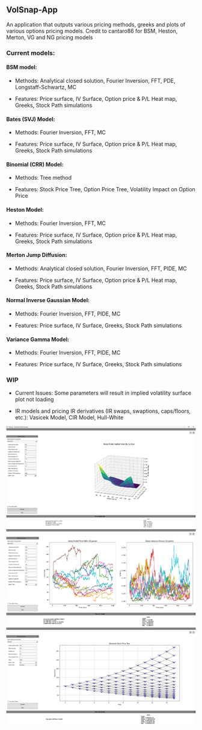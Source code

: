 ## VolSnap-App

An application that outputs various pricing methods, greeks and plots of various options pricing models.
Credit to cantaro86 for BSM, Heston, Merton, VG and NG pricing models

### Current models:

#### BSM model: 

- Methods: Analytical closed solution, Fourier Inversion, FFT, PDE, Longstaff-Schwartz, MC 

- Features: Price surface, IV Surface, Option price & P/L Heat map, Greeks, Stock Path simulations

#### Bates (SVJ) Model:

- Methods:  Fourier Inversion, FFT, MC

- Features:  Price surface, IV Surface, Option price & P/L Heat map, Greeks, Stock Path simulations

#### Binomial (CRR) Model:

- Methods: Tree method

- Features: Stock Price Tree, Option Price Tree, Volatility Impact on Option Price 

#### Heston Model:

- Methods:  Fourier Inversion, FFT, MC

- Features: Price surface, IV Surface, Option price & P/L Heat map, Greeks, Stock Path simulations


#### Merton Jump Diffusion: 

- Methods: Analytical closed solution, Fourier Inversion, FFT, PIDE, MC 

- Features: Price surface, IV Surface, Option price & P/L Heat map, Greeks, Stock Path simulations

#### Normal Inverse Gaussian Model:

- Methods: Fourier Inversion, FFT, PIDE, MC

- Features: Price surface, IV Surface, Greeks, Stock Path simulations

#### Variance Gamma Model:

- Methods: Fourier Inversion, FFT, PIDE, MC

- Features: Price surface, IV Surface, Greeks, Stock Path simulations


### WIP
- Current Issues: Some parameters will result in implied volatility surface plot not loading

- IR models and pricing IR derivatives (IR swaps, swaptions, caps/floors, etc.): Vasicek Model, CIR Model, Hull-White 

![Alt Text](https://github.com/Etrannn/VolSnap-App/blob/main/Images/IV_surface.png)
![Alt Text](https://github.com/Etrannn/VolSnap-App/blob/main/Images/paths.png)
![Alt Text](https://github.com/Etrannn/VolSnap-App/blob/main/Images/tree.png)
